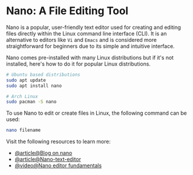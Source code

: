 # Nano: A File Editing Tool 

Nano is a popular, user-friendly text editor used for creating and editing files directly within the Linux command line interface (CLI). It is an alternative to editors like `Vi` and `Emacs` and is considered more straightforward for beginners due to its simple and intuitive interface.

Nano comes pre-installed with many Linux distributions but if it's not installed, here's how to do it for popular Linux distributions.

```bash
# Ubuntu based distributions
sudo apt update
sudo apt install nano

```
```bash
# Arch Linux 
sudo pacman -S nano
```
To use Nano to edit or create files in Linux, the following command can be used:

```bash
nano filename
```
Visit the following resources to learn more: 

- [@article@Blog on nano](https://ioflood.com/blog/nano-linux-command/)
- [@article@Nano-text-editor](https://www.geeksforgeeks.org/nano-text-editor-in-linux/)
- [@video@Nano editor fundamentals](https://www.youtube.com/watch?v=gyKiDczLIZ4&ab_channel=HackerSploit)

